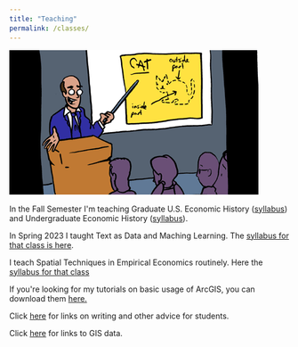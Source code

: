 ```yaml
---
title: "Teaching"
permalink: /classes/
---
```

![cat_smbc](/assets/images/cat_smbc.gif)

In the Fall Semester I'm teaching Graduate U.S. Economic History ([syllabus](https://www.dropbox.com/scl/fi/to39rv6qaknyvv047e0e6/AEH-Syllabus-Fall24.pdf?rlkey=zyeanw9gjsrqquyiolmdf2zbo&dl=0)) and Undergraduate Economic History ([syllabus](https://www.dropbox.com/scl/fi/bvht3zvjurd5760xjt8fk/EH-Syllabus-Fall-2024.pdf?rlkey=h1k6xvbp6p0fqzfb628vogggb&dl=0)).

In Spring 2023 I taught Text as Data and Maching Learning. The [syllabus for that class is here](https://www.dropbox.com/s/o7qcvt9vbmni3gz/TaD_Sp23.pdf?dl=0).

I teach Spatial Techniques in Empirical Economics routinely. Here the [syllabus for that class](https://www.dropbox.com/scl/fi/2jahnlqg73btcuc0k5rmi/Spatial-Syllabus-Fall22.pdf?rlkey=dqpg8wu07zdkb8mnvnacvbo7i&dl=0)

If you're looking for my tutorials on basic usage of ArcGIS, you can download them [here.](https://github.com/noeldjohnson/ArcGIS-Tutorial.git)

Click [here](https://noeldjohnson.github.io/student_advice/) for links on writing and other advice for students.

Click [here](https://noeldjohnson.github.io/gis_links/) for links to GIS data.

